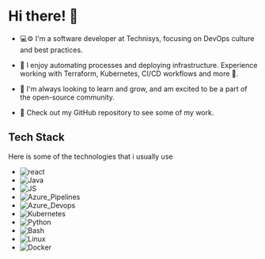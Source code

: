 # Hi there! 🖖

- 💻⚙️ I'm a software developer at Technisys, focusing on DevOps culture and best practices.

- 🚀 I enjoy automating processes and deploying infrastructure. Experience working with Terraform, Kubernetes, CI/CD workflows and more 🧪. 

- 🌱 I'm always looking to learn and grow, and am excited to be a part of the open-source community. 

- 👀 Check out my GitHub repository to see some of my work.


## Tech Stack

Here is some of the technologies that i usually use

- ![react](https://img.shields.io/badge/React-20232A?style=for-the-badge&logo=react&logoColor=61DAFB)
- ![Java](https://img.shields.io/badge/Java-007396?style=for-the-badge&logo=java&logoColor=white)
- ![JS](https://img.shields.io/badge/JavaScript-F7DF1E?style=for-the-badge&logo=javascript&logoColor=black)
- ![Azure_Pipelines](https://img.shields.io/badge/Azure_Pipelines-2560E0?style=for-the-badge&logo=azurepipelines&logoColor=black)
- ![Azure_Devops](https://img.shields.io/badge/Azure_Devops-0078D7?style=for-the-badge&logo=azuredevops&logoColor=black)
- ![Kubernetes](https://img.shields.io/badge/Kubernetes-326CE5?style=for-the-badge&logo=kubernetes&logoColor=black)
- ![Python](https://img.shields.io/badge/Python-3776AB?style=for-the-badge&logo=python&logoColor=black)
- ![Bash](https://img.shields.io/badge/Bash-4EAA25?style=for-the-badge&logo=gnu-bash&logoColor=black)
- ![Linux](https://img.shields.io/badge/Linux-1793D1?style=for-the-badge&logo=arch-linux&logoColor=black)
- ![Docker](https://img.shields.io/badge/Docker-2496ED?style=for-the-badge&logo=docker&logoColor=black)
